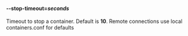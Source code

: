 #### **--stop-timeout**=*seconds*

Timeout to stop a container. Default is **10**.
Remote connections use local containers.conf for defaults
